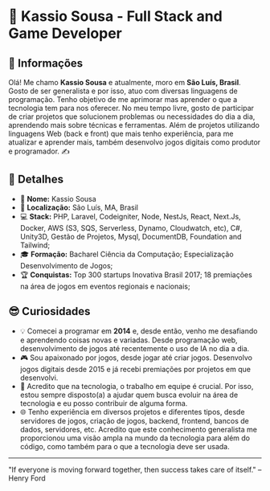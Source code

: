 # 👋 Kassio Sousa - Full Stack and Game Developer

## 🌟 Informações

Olá! Me chamo **Kassio Sousa** e atualmente, moro em **São Luís, Brasil**. Gosto de ser generalista e por isso, atuo com diversas linguagens de programação. Tenho objetivo de me aprimorar mas aprender o que a tecnologia tem para nos oferecer.
No meu tempo livre, gosto de participar de criar projetos que solucionem problemas ou necessidades do dia a dia, aprendendo mais sobre técnicas e ferramentas.
Além de projetos utilizando linguagens Web (back e front) que mais tenho experiência, para me atualizar e aprender mais, também desenvolvo jogos digitais como produtor e programador. ✍️

## 📝 Detalhes

- 👤 **Nome:** Kassio Sousa 
- 📍 **Localização:** São Luís, MA, Brasil
- 💻 **Stack:** PHP, Laravel, Codeigniter, Node, NestJs, React, Next.Js, Docker, AWS (S3, SQS, Serverless, Dynamo, Cloudwatch, etc), C#, Unity3D, Gestão de Projetos, Mysql, DocumentDB, Foundation and Tailwind;
- 🎓 **Formação:** Bacharel Ciência da Computação; Especialização Desenvolvimento de Jogos;
- 🏆 **Conquistas:** Top 300 startups Inovativa Brasil 2017; 18 premiações na área de jogos em eventos regionais e nacionais;

## 😎 Curiosidades

- 💡 Comecei a programar em **2014** e, desde então, venho me desafiando e aprendendo coisas novas e variadas. Desde programação web, desenvolvimento de jogos até recentemente o uso de IA no dia a dia.   
- 🎮 Sou apaixonado por jogos, desde jogar até criar jogos. Desenvolvo jogos digitais desde 2015 e já recebi premiações por projetos em que desenvolvi.
- 🤗 Acredito que na tecnologia, o trabalho em equipe é crucial. Por isso, estou sempre disposto(a) a ajudar quem busca evoluir na área de tecnologia e eu posso contribuir de alguma forma.   
- 🌐 Tenho experiência em diversos projetos e diferentes tipos, desde servidores de jogos, criação de jogos, backend, frontend, bancos de dados, servidores, etc. Acredito que este conhecimento generalista me proporcionou uma visão ampla na mundo da tecnologia para além do código, como também para o que a tecnologia deve ser usada.   

---

"If everyone is moving forward together, then success takes care of itself." – Henry Ford
